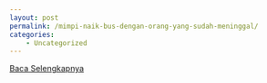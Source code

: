 ```yaml
---
layout: post
permalink: /mimpi-naik-bus-dengan-orang-yang-sudah-meninggal/
categories:
    - Uncategorized
---
```


[Baca Selengkapnya](/09)